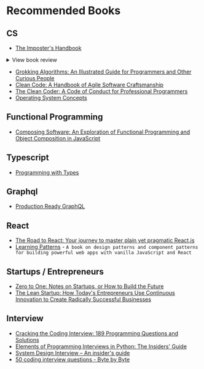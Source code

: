 # Recommended Books

## CS

- [The Imposter's Handbook](https://bigmachine.io/products/the-imposters-handbook)

<details>
<summary>View book review</summary>

Don't have a CS degree? Neither does Rob. That's why he wrote this book: to fill the gaps in his career. The result? Over 450 pages of essentials skills and ideas every developer should know with illustrations by the author, who loves to sketch.

</details>

- [Grokking Algorithms: An Illustrated Guide for Programmers and Other Curious People](https://www.amazon.com/Grokking-Algorithms-illustrated-programmers-curious/dp/1617292230)
- [Clean Code: A Handbook of Agile Software Craftsmanship](https://www.amazon.com/Clean-Code-Handbook-Software-Craftsmanship/dp/0132350882)
- [The Clean Coder: A Code of Conduct for Professional Programmers](https://www.amazon.com/Clean-Coder-Conduct-Professional-Programmers/dp/0137081073/)
- [Operating System Concepts](https://www.amazon.com/Operating-System-Concepts-Abraham-Silberschatz/dp/0470128720)

## Functional Programming

- [Composing Software: An Exploration of Functional Programming and Object Composition in JavaScript](https://www.amazon.com/Composing-Software-Exploration-Programming-Composition/dp/1661212565)

## Typescript

- [Programming with Types](https://www.amazon.com/Programming-Types-Vlad-Riscutia/dp/1617296414)

## Graphql

- [Production Ready GraphQL](https://book.productionreadygraphql.com/)

## React

- [The Road to React: Your journey to master plain yet pragmatic React.js](https://www.amazon.com/Road-learn-React-pragmatic-React-js-ebook/dp/B077HJFCQX)
- [Learning Patterns](https://www.patterns.dev/) - `A book on design patterns and component patterns for building powerful web apps with vanilla JavaScript and React`

## Startups / Entrepreneurs

- [Zero to One: Notes on Startups, or How to Build the Future](https://www.amazon.com/Zero-One-Notes-Startups-Future/dp/0804139296)
- [The Lean Startup: How Today's Entrepreneurs Use Continuous Innovation to Create Radically Successful Businesses](https://www.amazon.com/Lean-Startup-Entrepreneurs-Continuous-Innovation/dp/0307887898)

## Interview

- [Cracking the Coding Interview: 189 Programming Questions and Solutions ](https://www.amazon.com/Cracking-Coding-Interview-Programming-Questions/dp/0984782850)
- [Elements of Programming Interviews in Python: The Insiders' Guide](https://www.amazon.com/Elements-Programming-Interviews-Python-Insiders/dp/1537713949)
- [System Design Interview – An insider's guide](https://www.amazon.com/System-Design-Interview-insiders-Second/dp/B08CMF2CQF)
- [50 coding interview questions - Byte by Byte](https://www.byte-by-byte.com/wp-content/uploads/2019/01/50-Coding-Interview-Questions.pdf)
